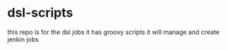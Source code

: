 # dsl-scripts



this repo is for the dsl jobs 
it has groovy scripts
it will manage and create jenkin jobs

